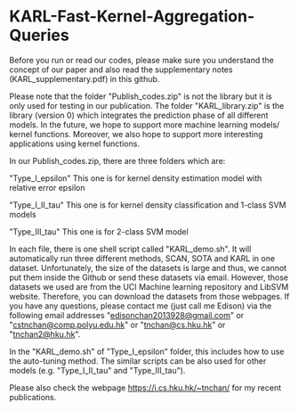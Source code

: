 # KARL-Fast-Kernel-Aggregation-Queries
Before you run or read our codes, please make sure you understand the concept of our paper and also read the supplementary notes (KARL_supplementary.pdf) in this github.

Please note that the folder "Publish_codes.zip" is not the library but it is only used for testing in our publication. The folder "KARL_library.zip" is the library (version 0) which integrates the prediction phase of all different models. In the future, we hope to support more machine learning models/ kernel functions. Moreover, we also hope to support more interesting applications using kernel functions.

In our Publish_codes.zip, there are three folders which are:

"Type_I_epsilon" This one is for kernel density estimation model with relative error epsilon

"Type_I_II_tau" This one is for kernel density classification and 1-class SVM models

"Type_III_tau" This one is for 2-class SVM model

In each file, there is one shell script called "KARL_demo.sh". It will automatically run three different methods, SCAN, SOTA and KARL in one dataset. Unfortunately, the size of the datasets is large and thus, we cannot put them inside the Github or send these datasets via email. However, those datasets we used are from the UCI Machine learning repository and LibSVM website. Therefore, you can download the datasets from those webpages. If you have any questions, please contact me (just call me Edison) via the following email addresses "edisonchan2013928@gmail.com" or "cstnchan@comp.polyu.edu.hk" or "tnchan@cs.hku.hk" or "tnchan2@hku.hk".

In the "KARL_demo.sh" of "Type_I_epsilon" folder, this includes how to use the auto-tuning method. The similar scripts can be also used for other models (e.g. "Type_I_II_tau" and "Type_III_tau").

Please also check the webpage https://i.cs.hku.hk/~tnchan/ for my recent publications.
